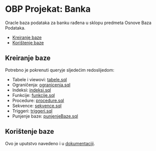 # OBP Projekat: Banka
Oracle baza podataka za banku rađena u sklopu predmeta Osnove Baza Podataka. 

<!-- toc -->
- [Kreiranje baze](#kreiranje-baze)
- [Korištenje baze](#korištenje-baze)
<!-- tocstop -->

## Kreiranje baze
Potrebno je pokrenuti queryje sljedećim redoslijedom:
- Tabele i viewovi: [tabele.sql](#./Baza/tabele.sql)
- Ograničenja: [ogranicenja.sql](#./Baza/ogranicenja.sql)
- Indeksi: [indeksi.sql](#./Baza/indeksi.sql) 
- Funkcije: [funkcije.sql](#./Baza/funkcije.sql)
- Procedure: [procedure.sql](#./Baza/procedure.sql)
- Sekvence: [sekvence.sql](#./Baza/sekvence.sql)
- Triggeri: [triggeri.sql](#./Baza/triggeri.sql)
- Punjenje baze: [punjenjeBaze.sql](#./Baza/punjenjeBaze.sql)

## Korištenje baze
Ovo je uputstvo navedeno i u [dokumentaciji](#./Dokumentacija.pdf).